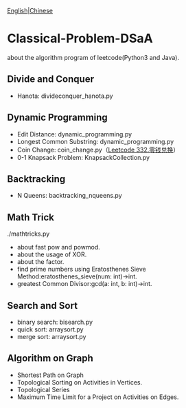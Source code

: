 [English](./README.md)|[Chinese](README_cn.md)

# Classical-Problem-DSaA
 about the algorithm program of leetcode(Python3 and Java).

## Divide and Conquer
- Hanota: divideconquer_hanota.py

## Dynamic Programming
- Edit Distance: dynamic_programming.py
- Longest Common Substring: dynamic_programming.py
- Coin Change: coin_change.py（[Leetcode 332.零钱兑换](https://leetcode.cn/problems/coin-change/description/)）
- 0-1 Knapsack Problem: KnapsackCollection.py

## Backtracking
- N Queens: backtracking_nqueens.py

## Math Trick
./mathtricks.py
- about fast pow and powmod.
- about the usage of XOR.
- about the factor.
- find prime numbers using Eratosthenes Sieve Method:eratosthenes_sieve(num: int)->int.
- greatest Common Divisor:gcd(a: int, b: int)->int.

## Search and Sort
- binary search: bisearch.py
- quick sort: arraysort.py
- merge sort: arraysort.py

## Algorithm on Graph
- Shortest Path on Graph
- Topological Sorting on Activities in Vertices.
- Topological Series
- Maximum Time Limit for a Project on Activities on Edges.
